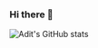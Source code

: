 ### Hi there 👋


![Adit's GitHub stats](https://github-readme-stats.vercel.app/api?username=adit26data&count_private=true&theme=dark)
